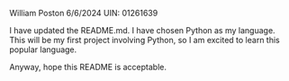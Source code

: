 William Poston
6/6/2024
UIN: 01261639

I have updated the README.md. I have chosen Python as my language. 
This will be my first project involving Python, so I am excited to learn this popular language.

Anyway, hope this README is acceptable.
